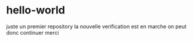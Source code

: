 # hello-world
juste un premier repository
la nouvelle verification est en marche
on peut donc continuer
merci

